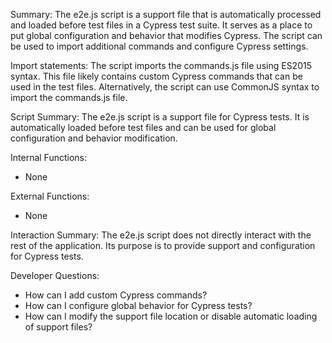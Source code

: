 Summary:
The e2e.js script is a support file that is automatically processed and loaded before test files in a Cypress test suite. It serves as a place to put global configuration and behavior that modifies Cypress. The script can be used to import additional commands and configure Cypress settings.

Import statements:
The script imports the commands.js file using ES2015 syntax. This file likely contains custom Cypress commands that can be used in the test files. Alternatively, the script can use CommonJS syntax to import the commands.js file.

Script Summary:
The e2e.js script is a support file for Cypress tests. It is automatically loaded before test files and can be used for global configuration and behavior modification.

Internal Functions:
- None

External Functions:
- None

Interaction Summary:
The e2e.js script does not directly interact with the rest of the application. Its purpose is to provide support and configuration for Cypress tests.

Developer Questions:
- How can I add custom Cypress commands?
- How can I configure global behavior for Cypress tests?
- How can I modify the support file location or disable automatic loading of support files?